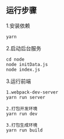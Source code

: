 ## 运行步骤

1.安装依赖
```
yarn
```

2.启动后台服务

```
cd node
node initData.js
node index.js
```

3.运行前端

```
1.webpack-dev-server
yarn run server

2.打包开发环境
yarn run dev

3.打包生成环境
yarn run build
```
